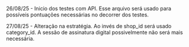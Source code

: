 26/08/25 - Inicio dos testes com API.
Esse arquivo será usado para possíveis pontuações necessárias no decorrer dos testes.

27/08/25 - Alteração na estratégia.
Ao invés de shop_id será usado category_id.
A sessão de assinatura digital possivelmente não será mais necessária.
